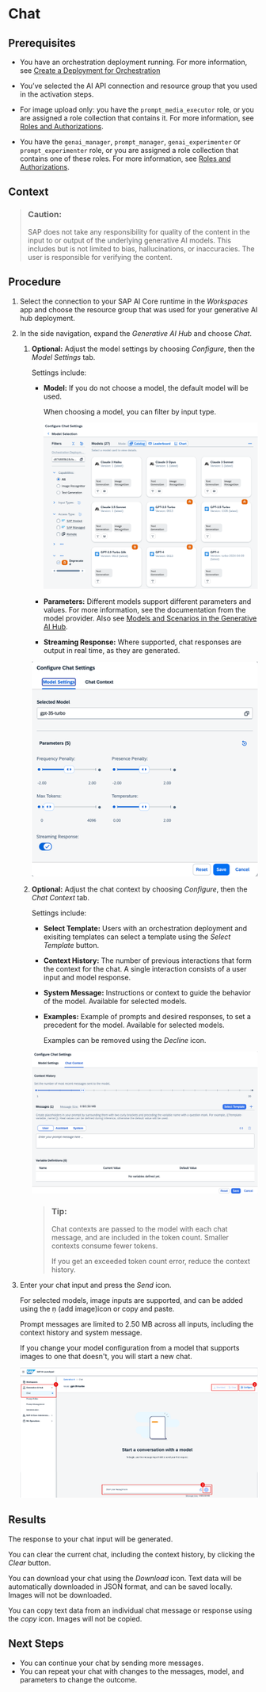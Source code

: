 <!-- loiod84b5a1a2973440fb1af992ccaa2ac87 -->

<link rel="stylesheet" type="text/css" href="css/sap-icons.css"/>

# Chat





<a name="loiod84b5a1a2973440fb1af992ccaa2ac87__prereq_gd3_lrc_bzb"/>

## Prerequisites

-   You have an orchestration deployment running. For more information, see [Create a Deployment for Orchestration](create-a-deployment-for-orchestration-4344c5b.md)

-   You’ve selected the AI API connection and resource group that you used in the activation steps.

-   For image upload only: you have the `prompt_media_executor` role, or you are assigned a role collection that contains it. For more information, see [Roles and Authorizations](security-e4cf710.md#loio4ef8499d7a4945ec854e3b4590830bcc).

-   You have the `genai_manager`, `prompt_manager`, `genai_experimenter` or `prompt_experimenter` role, or you are assigned a role collection that contains one of these roles. For more information, see [Roles and Authorizations](security-e4cf710.md#loio4ef8499d7a4945ec854e3b4590830bcc).




<a name="loiod84b5a1a2973440fb1af992ccaa2ac87__context_qdl_xnp_rzb"/>

## Context

> ### Caution:  
> SAP does not take any responsibility for quality of the content in the input to or output of the underlying generative AI models. This includes but is not limited to bias, hallucinations, or inaccuracies. The user is responsible for verifying the content.



## Procedure

1.  Select the connection to your SAP AI Core runtime in the *Workspaces* app and choose the resource group that was used for your generative AI hub deployment.

2.  In the side navigation, expand the *Generative AI Hub* and choose *Chat*.

    1.  **Optional:** Adjust the model settings by choosing *Configure*, then the *Model Settings* tab.

        Settings include:

        -   **Model:** If you do not choose a model, the default model will be used.

            When choosing a model, you can filter by input type.

            ![](images/configure_chat_4732b30.png)

        -   **Parameters:** Different models support different parameters and values. For more information, see the documentation from the model provider. Also see [Models and Scenarios in the Generative AI Hub](models-and-scenarios-in-the-generative-ai-hub-fef463b.md).
        -   **Streaming Response:** Where supported, chat responses are output in real time, as they are generated.


        ![](images/model_settings_6f25852.png)

    2.  **Optional:** Adjust the chat context by choosing *Configure*, then the *Chat Context* tab.

        Settings include:

        -   **Select Template:** Users with an orchestration deployment and exisiting templates can select a template using the *Select Template* button.
        -   **Context History:** The number of previous interactions that form the context for the chat. A single interaction consists of a user input and model response.

        -   **System Message:** Instructions or context to guide the behavior of the model. Available for selected models.

        -   **Examples:** Example of prompts and desired responses, to set a precedent for the model. Available for selected models.

            Examples can be removed using the *Decline* icon.


        ![](images/configure_chat_with_template_ad5a09b.png)

        > ### Tip:  
        > Chat contexts are passed to the model with each chat message, and are included in the token count. Smaller contexts consume fewer tokens.
        > 
        > If you get an exceeded token count error, reduce the context history.


3.  Enter your chat input and press the *Send* icon.

    For selected models, image inputs are supported, and can be added using the <span class="SAP-icons-V5"></span> \(add image\)icon or copy and paste.

    Prompt messages are limited to 2.50 MB across all inputs, including the context history and system message.

    If you change your model configuration from a model that supports images to one that doesn't, you will start a new chat.

    ![](images/chat_w_image_4e528a2.png)




<a name="loiod84b5a1a2973440fb1af992ccaa2ac87__result_xss_135_jzb"/>

## Results

The response to your chat input will be generated.

You can clear the current chat, including the context history, by clicking the *Clear* button.

You can download your chat using the *Download* icon. Text data will be automatically downloaded in JSON format, and can be saved locally. Images will not be downloaded.

You can copy text data from an individual chat message or response using the *copy* icon. Images will not be copied.



<a name="loiod84b5a1a2973440fb1af992ccaa2ac87__postreq_fsm_k35_jzb"/>

## Next Steps

-   You can continue your chat by sending more messages.
-   You can repeat your chat with changes to the messages, model, and parameters to change the outcome.

